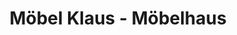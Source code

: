 ---
title: "Möbel Klaus - Möbelhaus"
url: /fischen-im-allgaeu/moebel-klaus-moebelhaus/
shop: Möbel
---